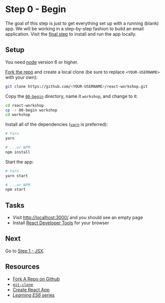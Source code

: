 # Step 0 - Begin

The goal of this step is just to get everything set up with a running (blank) app. We will be working in a step-by-step fashion to build an email application. Visit the [final step](../end/) to install and run the app locally.

## Setup

You need [node](https://nodejs.org/en/) version 6 or higher.

[Fork the repo](https://github.com/benmvp/react-workshop/fork) and create a local clone (be sure to replace `<YOUR-USERNAME>` with your own):

```sh
git clone https://github.com/<YOUR-USERNAME>/react-workshop.git
```

Copy the [`00-begin`](./) directory, name it `workshop`, and change to it:

```sh
cd react-workshop
cp -r 00-begin workshop
cd workshop
```

Install all of the dependencies ([`yarn`](https://yarnpkg.com/en/) is preferred):

```sh
# Yarn
yarn

# ...or NPM
npm install
```

Start the app:

```sh
# Yarn
yarn start

# ...or NPM
npm start
```

## Tasks

- Visit [http://localhost:3000/](http://localhost:3000/) and you should see an empty page
- Install [React Developer Tools](https://github.com/facebook/react-devtools#installation) for your browser

## Next

Go to [Step 1 - JSX](../01-jsx/).

## Resources

- [Fork A Repo on Github](https://help.github.com/articles/fork-a-repo/)
- [`git-clone`](https://git-scm.com/docs/git-clone)
- [Create React App](https://github.com/facebookincubator/create-react-app)
- [_Learning ES6_ series](http://www.benmvp.com/learning-es6-series/)
